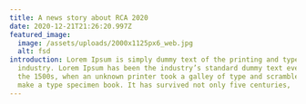```yaml
---
title: A news story about RCA 2020
date: 2020-12-21T21:26:20.997Z
featured_image:
  image: /assets/uploads/2000x1125px6_web.jpg
  alt: fsd
introduction: Lorem Ipsum is simply dummy text of the printing and typesetting
  industry. Lorem Ipsum has been the industry’s standard dummy text ever since
  the 1500s, when an unknown printer took a galley of type and scrambled it to
  make a type specimen book. It has survived not only five centuries,
---
```

